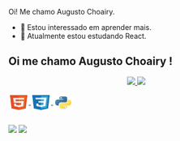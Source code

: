Oi! Me chamo Augusto Choairy.
- 👀 Estou interessado em aprender mais.
- 🌱 Atualmente estou estudando React.


## Oi me chamo Augusto Choairy !
<div align="center">
  <a href="https://github.com/GusChoairy">
  <img height="180em" src="https://github-readme-stats.vercel.app/api?username=GusChoairy&show_icons=true&theme=algolia&include_all_commits=true&count_private=true"/>
  <img height="180em" src="https://github-readme-stats.vercel.app/api/top-langs/?username=GusChoairy&layout=compact&langs_count=7&theme=algolia"/>
</div>
<div style="display: inline_block"><br> 
  <img align="center" alt="Rafa-HTML" height="30" width="40" src="https://raw.githubusercontent.com/devicons/devicon/master/icons/html5/html5-original.svg">
  <img align="center" alt="Rafa-CSS" height="30" width="40" src="https://raw.githubusercontent.com/devicons/devicon/master/icons/css3/css3-original.svg">
  <img align="center" alt="Rafa-Python" height="30" width="40" src="https://raw.githubusercontent.com/devicons/devicon/master/icons/python/python-original.svg">
</div>
 
##
<div>
  <a href="https://www.linkedin.com/in/augusto-choairy-6a6b6b14b/" targe="_blank"><img src="https://img.shields.io/badge/-LinkedIn-%230077B5?style=for-the-badge&logo=linkedin&logoColor=white" target="_blank"></a>
  <a href="https://www.instagram.com/augustochoairy/" target="_blank"><img src="https://img.shields.io/badge/Instagram-E4405F?style=for-the-badge&logo=instagram&logoColor=white"</a>
